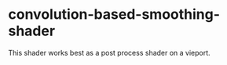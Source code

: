 # convolution-based-smoothing-shader

This shader works best as a post process shader on a vieport.
